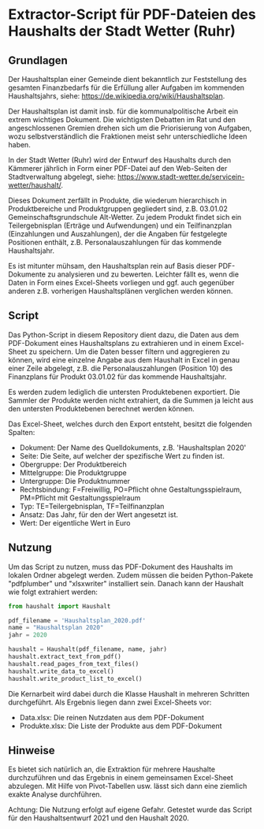 # Extractor-Script für PDF-Dateien des Haushalts der Stadt Wetter (Ruhr)

## Grundlagen

Der Haushaltsplan einer Gemeinde dient bekanntlich zur Feststellung des
gesamten Finanzbedarfs für die Erfüllung aller Aufgaben im kommenden Haushaltsjahrs, 
siehe: https://de.wikipedia.org/wiki/Haushaltsplan.

Der Haushaltsplan ist damit insb. für die kommunalpolitische Arbeit ein extrem
wichtiges Dokument. Die wichtigsten Debatten im Rat und den angeschlossenen Gremien
drehen sich um die Priorisierung von Aufgaben, wozu selbstverständlich die 
Fraktionen meist sehr unterschiedliche Ideen haben.

In der Stadt Wetter (Ruhr) wird der Entwurf des Haushalts durch den Kämmerer 
jährlich in Form einer PDF-Datei auf den Web-Seiten der Stadtverwaltung abgelegt, 
siehe: https://www.stadt-wetter.de/servicein-wetter/haushalt/.

Dieses Dokument zerfällt in Produkte, die wiederum hierarchisch in Produktbereiche und 
Produktgruppen gegliedert sind, z.B. 03.01.02 Gemeinschaftsgrundschule Alt-Wetter.
Zu jedem Produkt findet sich ein Teilergebnisplan (Erträge und Aufwendungen) und ein 
Teilfinanzplan (Einzahlungen und Auszahlungen), der die Angaben für festgelegte Positionen
enthält, z.B. Personalauszahlungen für das kommende Haushaltsjahr.

Es ist mitunter mühsam, den Haushaltsplan rein auf Basis dieser PDF-Dokumente zu analysieren und zu bewerten.
Leichter fällt es, wenn die Daten in Form eines Excel-Sheets vorliegen und ggf. auch
gegenüber anderen z.B. vorherigen Haushaltsplänen verglichen werden können.

## Script

Das Python-Script in diesem Repository dient dazu, die Daten aus dem PDF-Dokument eines Haushaltsplans 
zu extrahieren und in einem Excel-Sheet zu speichern. Um die Daten besser filtern 
und aggregieren zu können, wird eine einzelne Angabe aus dem Haushalt in Excel in genau
einer Zeile abgelegt, z.B. die Personalauszahlungen (Position 10) des Finanzplans für Produkt 
03.01.02 für das kommende Haushaltsjahr.

Es werden zudem lediglich die untersten Produktebenen exportiert. Die Sammler der Produkte 
werden nicht extrahiert, da die Summen ja leicht aus den untersten Produktebenen berechnet werden können.

Das Excel-Sheet, welches durch den Export entsteht, besitzt die folgenden Spalten:
- Dokument: Der Name des Quelldokuments, z.B. 'Haushaltsplan 2020'
- Seite: Die Seite, auf welcher der spezifische Wert zu finden ist.
- Obergruppe: Der Produktbereich
- Mittelgruppe: Die Produktgruppe
- Untergruppe: Die Produktnummer
- Rechtsbindung: F=Freiwillig, PO=Pflicht ohne Gestaltungsspielraum, PM=Pflicht mit Gestaltungsspielraum
- Typ: TE=Teilergebnisplan, TF=Teilfinanzplan
- Ansatz: Das Jahr, für den der Wert angesetzt ist.
- Wert: Der eigentliche Wert in Euro

## Nutzung

Um das Script zu nutzen, muss das PDF-Dokument des Haushalts im lokalen Ordner abgelegt werden.
Zudem müssen die beiden Python-Pakete "pdfplumber" und "xlsxwriter" installiert sein.
Danach kann der Haushalt wie folgt extrahiert werden:

```python
from haushalt import Haushalt

pdf_filename = 'Haushaltsplan_2020.pdf'
name = "Haushaltsplan 2020"
jahr = 2020

haushalt = Haushalt(pdf_filename, name, jahr)
haushalt.extract_text_from_pdf()
haushalt.read_pages_from_text_files()
haushalt.write_data_to_excel()
haushalt.write_product_list_to_excel()
```

Die Kernarbeit wird dabei durch die Klasse Haushalt in mehreren Schritten durchgeführt.
Als Ergebnis liegen dann zwei Excel-Sheets vor: 
- Data.xlsx: Die reinen Nutzdaten aus dem PDF-Dokument
- Produkte.xlsx: Die Liste der Produkte aus dem PDF-Dokument

## Hinweise

Es bietet sich natürlich an, die Extraktion für mehrere Haushalte durchzuführen und
das Ergebnis in einem gemeinsamen Excel-Sheet abzulegen. Mit Hilfe von
Pivot-Tabellen usw. lässt sich dann eine ziemlich exakte Analyse durchführen.

Achtung: Die Nutzung erfolgt auf eigene Gefahr. Getestet wurde das Script für den
Haushaltsentwurf 2021 und den Haushalt 2020.
